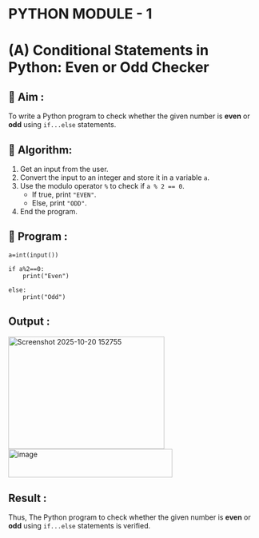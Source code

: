 # PYTHON MODULE - 1
# (A) Conditional Statements in Python: Even or Odd Checker

## 🎯 Aim :
To write a Python program to check whether the given number is **even** or **odd** using `if...else` statements.

## 🧠 Algorithm:
1. Get an input from the user.
2. Convert the input to an integer and store it in a variable `a`.
3. Use the modulo operator `%` to check if `a % 2 == 0`.
   - If true, print `"EVEN"`.
   - Else, print `"ODD"`.
4. End the program.

## 🧾 Program :

    a=int(input())
    
    if a%2==0:
        print("Even")
        
    else:
        print("Odd")  
    
## Output :

<img width="312" height="225" alt="Screenshot 2025-10-20 152755" src="https://github.com/user-attachments/assets/dc1a5df8-2724-430d-b3d1-75109865fa3d" />


<img width="328" height="57" alt="image" src="https://github.com/user-attachments/assets/3f6dd3b6-3a8e-4570-9652-eba4d8ba6f85" />


## Result :

Thus, The Python program to check whether the given number is **even** or **odd** using `if...else` statements is verified.
